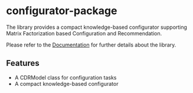 # configurator-package

The library provides a compact knowledge-based configurator supporting Matrix Factorization based Configuration and Recommendation.

Please refer to the [Documentation] for further details about the library.

## Features

- A CDRModel class for configuration tasks
- A compact knowledge-based configurator

[Documentation]: https://hiconfit.manleviet.info